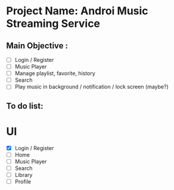 # Project Name: Androi Music Streaming Service

## Main Objective :

- [ ] Login / Register
- [ ] Music Player
- [ ] Manage playlist, favorite, history
- [ ] Search
- [ ] Play music in background / notification / lock screen (maybe?)

## To do list:

# UI

- [x] Login / Register
- [ ] Home
- [ ] Music Player
- [ ] Search
- [ ] Library
- [ ] Profile
